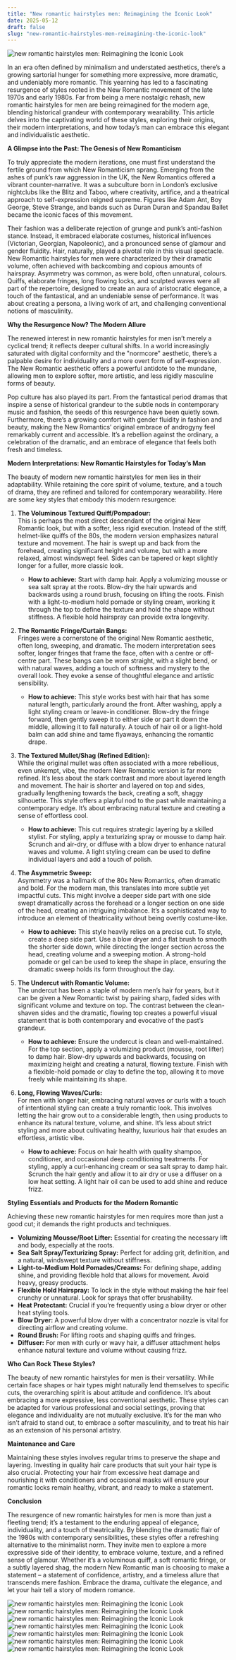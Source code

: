 ```yaml
---
title: "New romantic hairstyles men: Reimagining the Iconic Look"
date: 2025-05-12
draft: false
slug: "new-romantic-hairstyles-men-reimagining-the-iconic-look" 
---
```


![new romantic hairstyles men: Reimagining the Iconic Look](https://i0.wp.com/therighthairstyles.com/wp-content/uploads/2023/02/10-short-curtained-hairstyle-for-men.jpg?resize=500%2C568u0026ssl=1 "new romantic hairstyles men: Reimagining the Iconic Look")

In an era often defined by minimalism and understated aesthetics, there’s a growing sartorial hunger for something more expressive, more dramatic, and undeniably more romantic. This yearning has led to a fascinating resurgence of styles rooted in the New Romantic movement of the late 1970s and early 1980s. Far from being a mere nostalgic rehash, new romantic hairstyles for men are being reimagined for the modern age, blending historical grandeur with contemporary wearability. This article delves into the captivating world of these styles, exploring their origins, their modern interpretations, and how today’s man can embrace this elegant and individualistic aesthetic.

**A Glimpse into the Past: The Genesis of New Romanticism**

To truly appreciate the modern iterations, one must first understand the fertile ground from which New Romanticism sprang. Emerging from the ashes of punk’s raw aggression in the UK, the New Romantics offered a vibrant counter-narrative. It was a subculture born in London’s exclusive nightclubs like the Blitz and Taboo, where creativity, artifice, and a theatrical approach to self-expression reigned supreme. Figures like Adam Ant, Boy George, Steve Strange, and bands such as Duran Duran and Spandau Ballet became the iconic faces of this movement.

Their fashion was a deliberate rejection of grunge and punk’s anti-fashion stance. Instead, it embraced elaborate costumes, historical influences (Victorian, Georgian, Napoleonic), and a pronounced sense of glamour and gender fluidity. Hair, naturally, played a pivotal role in this visual spectacle. New Romantic hairstyles for men were characterized by their dramatic volume, often achieved with backcombing and copious amounts of hairspray. Asymmetry was common, as were bold, often unnatural, colours. Quiffs, elaborate fringes, long flowing locks, and sculpted waves were all part of the repertoire, designed to create an aura of aristocratic elegance, a touch of the fantastical, and an undeniable sense of performance. It was about creating a persona, a living work of art, and challenging conventional notions of masculinity.

**Why the Resurgence Now? The Modern Allure**

The renewed interest in new romantic hairstyles for men isn’t merely a cyclical trend; it reflects deeper cultural shifts. In a world increasingly saturated with digital conformity and the "normcore" aesthetic, there’s a palpable desire for individuality and a more overt form of self-expression. The New Romantic aesthetic offers a powerful antidote to the mundane, allowing men to explore softer, more artistic, and less rigidly masculine forms of beauty.

Pop culture has also played its part. From the fantastical period dramas that inspire a sense of historical grandeur to the subtle nods in contemporary music and fashion, the seeds of this resurgence have been quietly sown. Furthermore, there’s a growing comfort with gender fluidity in fashion and beauty, making the New Romantics’ original embrace of androgyny feel remarkably current and accessible. It’s a rebellion against the ordinary, a celebration of the dramatic, and an embrace of elegance that feels both fresh and timeless.

**Modern Interpretations: New Romantic Hairstyles for Today’s Man**

The beauty of modern new romantic hairstyles for men lies in their adaptability. While retaining the core spirit of volume, texture, and a touch of drama, they are refined and tailored for contemporary wearability. Here are some key styles that embody this modern resurgence:

1. **The Voluminous Textured Quiff/Pompadour:**  
   This is perhaps the most direct descendant of the original New Romantic look, but with a softer, less rigid execution. Instead of the stiff, helmet-like quiffs of the 80s, the modern version emphasizes natural texture and movement. The hair is swept up and back from the forehead, creating significant height and volume, but with a more relaxed, almost windswept feel. Sides can be tapered or kept slightly longer for a fuller, more classic look.

   * **How to achieve:** Start with damp hair. Apply a volumizing mousse or sea salt spray at the roots. Blow-dry the hair upwards and backwards using a round brush, focusing on lifting the roots. Finish with a light-to-medium hold pomade or styling cream, working it through the top to define the texture and hold the shape without stiffness. A flexible hold hairspray can provide extra longevity.
2. **The Romantic Fringe/Curtain Bangs:**  
   Fringes were a cornerstone of the original New Romantic aesthetic, often long, sweeping, and dramatic. The modern interpretation sees softer, longer fringes that frame the face, often with a centre or off-centre part. These bangs can be worn straight, with a slight bend, or with natural waves, adding a touch of softness and mystery to the overall look. They evoke a sense of thoughtful elegance and artistic sensibility.

   * **How to achieve:** This style works best with hair that has some natural length, particularly around the front. After washing, apply a light styling cream or leave-in conditioner. Blow-dry the fringe forward, then gently sweep it to either side or part it down the middle, allowing it to fall naturally. A touch of hair oil or a light-hold balm can add shine and tame flyaways, enhancing the romantic drape.
3. **The Textured Mullet/Shag (Refined Edition):**  
   While the original mullet was often associated with a more rebellious, even unkempt, vibe, the modern New Romantic version is far more refined. It’s less about the stark contrast and more about layered length and movement. The hair is shorter and layered on top and sides, gradually lengthening towards the back, creating a soft, shaggy silhouette. This style offers a playful nod to the past while maintaining a contemporary edge. It’s about embracing natural texture and creating a sense of effortless cool.

   * **How to achieve:** This cut requires strategic layering by a skilled stylist. For styling, apply a texturizing spray or mousse to damp hair. Scrunch and air-dry, or diffuse with a blow dryer to enhance natural waves and volume. A light styling cream can be used to define individual layers and add a touch of polish.
4. **The Asymmetric Sweep:**  
   Asymmetry was a hallmark of the 80s New Romantics, often dramatic and bold. For the modern man, this translates into more subtle yet impactful cuts. This might involve a deeper side part with one side swept dramatically across the forehead or a longer section on one side of the head, creating an intriguing imbalance. It’s a sophisticated way to introduce an element of theatricality without being overtly costume-like.

   * **How to achieve:** This style heavily relies on a precise cut. To style, create a deep side part. Use a blow dryer and a flat brush to smooth the shorter side down, while directing the longer section across the head, creating volume and a sweeping motion. A strong-hold pomade or gel can be used to keep the shape in place, ensuring the dramatic sweep holds its form throughout the day.
5. **The Undercut with Romantic Volume:**  
   The undercut has been a staple of modern men’s hair for years, but it can be given a New Romantic twist by pairing sharp, faded sides with significant volume and texture on top. The contrast between the clean-shaven sides and the dramatic, flowing top creates a powerful visual statement that is both contemporary and evocative of the past’s grandeur.

   * **How to achieve:** Ensure the undercut is clean and well-maintained. For the top section, apply a volumizing product (mousse, root lifter) to damp hair. Blow-dry upwards and backwards, focusing on maximizing height and creating a natural, flowing texture. Finish with a flexible-hold pomade or clay to define the top, allowing it to move freely while maintaining its shape.
6. **Long, Flowing Waves/Curls:**  
   For men with longer hair, embracing natural waves or curls with a touch of intentional styling can create a truly romantic look. This involves letting the hair grow out to a considerable length, then using products to enhance its natural texture, volume, and shine. It’s less about strict styling and more about cultivating healthy, luxurious hair that exudes an effortless, artistic vibe.

   * **How to achieve:** Focus on hair health with quality shampoo, conditioner, and occasional deep conditioning treatments. For styling, apply a curl-enhancing cream or sea salt spray to damp hair. Scrunch the hair gently and allow it to air dry or use a diffuser on a low heat setting. A light hair oil can be used to add shine and reduce frizz.

**Styling Essentials and Products for the Modern Romantic**

Achieving these new romantic hairstyles for men requires more than just a good cut; it demands the right products and techniques.

* **Volumizing Mousse/Root Lifter:** Essential for creating the necessary lift and body, especially at the roots.
* **Sea Salt Spray/Texturizing Spray:** Perfect for adding grit, definition, and a natural, windswept texture without stiffness.
* **Light-to-Medium Hold Pomades/Creams:** For defining shape, adding shine, and providing flexible hold that allows for movement. Avoid heavy, greasy products.
* **Flexible Hold Hairspray:** To lock in the style without making the hair feel crunchy or unnatural. Look for sprays that offer brushability.
* **Heat Protectant:** Crucial if you’re frequently using a blow dryer or other heat styling tools.
* **Blow Dryer:** A powerful blow dryer with a concentrator nozzle is vital for directing airflow and creating volume.
* **Round Brush:** For lifting roots and shaping quiffs and fringes.
* **Diffuser:** For men with curly or wavy hair, a diffuser attachment helps enhance natural texture and volume without causing frizz.

**Who Can Rock These Styles?**

The beauty of new romantic hairstyles for men is their versatility. While certain face shapes or hair types might naturally lend themselves to specific cuts, the overarching spirit is about attitude and confidence. It’s about embracing a more expressive, less conventional aesthetic. These styles can be adapted for various professional and social settings, proving that elegance and individuality are not mutually exclusive. It’s for the man who isn’t afraid to stand out, to embrace a softer masculinity, and to treat his hair as an extension of his personal artistry.

**Maintenance and Care**

Maintaining these styles involves regular trims to preserve the shape and layering. Investing in quality hair care products that suit your hair type is also crucial. Protecting your hair from excessive heat damage and nourishing it with conditioners and occasional masks will ensure your romantic locks remain healthy, vibrant, and ready to make a statement.

**Conclusion**

The resurgence of new romantic hairstyles for men is more than just a fleeting trend; it’s a testament to the enduring appeal of elegance, individuality, and a touch of theatricality. By blending the dramatic flair of the 1980s with contemporary sensibilities, these styles offer a refreshing alternative to the minimalist norm. They invite men to explore a more expressive side of their identity, to embrace volume, texture, and a refined sense of glamour. Whether it’s a voluminous quiff, a soft romantic fringe, or a subtly layered shag, the modern New Romantic man is choosing to make a statement – a statement of confidence, artistry, and a timeless allure that transcends mere fashion. Embrace the drama, cultivate the elegance, and let your hair tell a story of modern romance.

![new romantic hairstyles men: Reimagining the Iconic Look](https://i.pinimg.com/564x/c7/d3/86/c7d386a6b91ee9cdfd4184b4732e8157.jpg "new romantic hairstyles men: Reimagining the Iconic Look") ![new romantic hairstyles men: Reimagining the Iconic Look](https://i.pinimg.com/474x/82/62/2a/82622a5dbae64c878cb96d2d573dd11c.jpg "new romantic hairstyles men: Reimagining the Iconic Look") ![new romantic hairstyles men: Reimagining the Iconic Look](https://i2.wp.com/www.hairstyle.org.in/wp-content/uploads/2017/04/Curly-Hair-Look-For-Men.jpg?fit=821%2C1285u0026ssl=1 "new romantic hairstyles men: Reimagining the Iconic Look") ![new romantic hairstyles men: Reimagining the Iconic Look](https://i0.wp.com/therighthairstyles.com/wp-content/uploads/2023/09/1-male-fair-hair-flow-haircut.jpg?resize=873%2C979u0026ssl=1 "new romantic hairstyles men: Reimagining the Iconic Look") ![new romantic hairstyles men: Reimagining the Iconic Look](https://zentrosy.com/wp-content/uploads/2024/10/New-haircuts-for-men-2025-5-640x853.png "new romantic hairstyles men: Reimagining the Iconic Look") ![new romantic hairstyles men: Reimagining the Iconic Look](http://3.bp.blogspot.com/-nRLDtJDf4KU/UqXHKrnEkoI/AAAAAAAAAJU/Z8UPpoX_IdI/s1600/Trends+Short%20Romance+Hairstyles+for+Men+2014-9.jpg "new romantic hairstyles men: Reimagining the Iconic Look") ![new romantic hairstyles men: Reimagining the Iconic Look](https://haircutinspiration.com/wp-content/uploads/Gentlemen-Hairstyles-16-9-1920x1080.jpg "new romantic hairstyles men: Reimagining the Iconic Look")